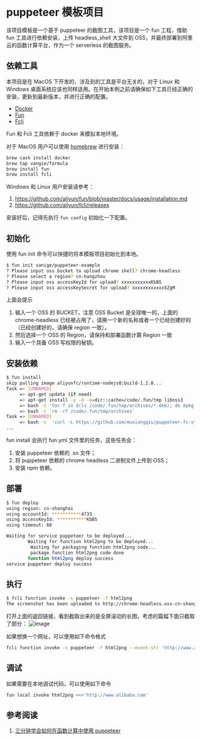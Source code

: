 # puppeteer 模板项目

该项目模板是一个基于 puppeteer 的截图工具，该项目是一个 fun 工程，借助 fun 工具进行依赖安装，上传 headless_shell 大文件到 OSS，并最终部署到阿里云的函数计算平台，作为一个 serverless 的截图服务。

## 依赖工具

本项目是在 MacOS 下开发的，涉及到的工具是平台无关的，对于 Linux 和 Windows 桌面系统应该也同样适用。在开始本例之前请确保如下工具已经正确的安装，更新到最新版本，并进行正确的配置。

* [Docker](https://www.docker.com/)
* [Fun](https://github.com/aliyun/fun)
* [Fcli](https://github.com/aliyun/fcli)

Fun 和 Fcli 工具依赖于 docker 来模拟本地环境。

对于 MacOS 用户可以使用 [homebrew](https://brew.sh/) 进行安装：

```bash
brew cask install docker
brew tap vangie/formula
brew install fun
brew install fcli
```

Windows 和 Linux 用户安装请参考：

1. https://github.com/aliyun/fun/blob/master/docs/usage/installation.md
2. https://github.com/aliyun/fcli/releases

安装好后，记得先执行 `fun config` 初始化一下配置。

## 初始化

使用 fun init 命令可以快捷的将本模板项目初始化到本地。

```bash
$ fun init vanige/puppeteer-example
? Please input oss bucket to upload chrome shell? chrome-headless
? Please select a region? cn-hangzhou
? Please input oss accessKeyId for upload? xxxxxxxxxxxKbBS
? Please input oss accessKeySecret for upload? xxxxxxxxxxxx5ZgM
```

上面会提示

1. 输入一个 OSS 的 BUCKET，注意 OSS Bucket 是全球唯一的，上面的 chrome-headless 已经被占用了，请换一个新的名称或者一个已经创建好的（已经创建好的，请确保 region 一致）。
2. 然后选择一个 OSS 的 Region，请保持和部署函数计算 Region 一致
3. 输入一个具备 OSS 写权限的秘钥。

## 安装依赖

```bash
$ fun install
skip pulling image aliyunfc/runtime-nodejs8:build-1.2.0...
Task => [UNNAMED]
     => apt-get update (if need)
     => apt-get install -y -d -o=dir::cache=/code/.fun/tmp libnss3
     => bash -c 'for f in $(ls /code/.fun/tmp/archives/*.deb); do dpkg -x $f /code/.fun/root; done;'
     => bash -c 'rm -rf /code/.fun/tmp/archives'
Task => [UNNAMED]
     => bash -c  'curl -L https://github.com/muxiangqiu/puppeteer-fc-starter-kit/raw/master/chrome/headless_shell.tar.gz --output headless_shell.tar.gz'
...
```

fun install 会执行 fun.yml 文件里的任务，这些任务会：

1. 安装 puppeteer 依赖的 .so 文件；
2. 将 puppeteer 依赖的 chrome headless 二进制文件上传到 OSS；
3. 安装 npm 依赖。

## 部署

```bash
$ fun deploy
using region: cn-shanghai
using accountId: ***********4733
using accessKeyId: ***********KbBS
using timeout: 60

Waiting for service puppeteer to be deployed...
        Waiting for function html2png to be deployed...
         Waiting for packaging function html2png code...
         package function html2png code done
        function html2png deploy success
service puppeteer deploy success
```

## 执行

```bash
$ fcli function invoke -s puppeteer -f html2png
The screenshot has been uploaded to http://chrome-headless.oss-cn-shanghai.aliyuncs.com/screenshot.png
```

打开上面的返回链接，看到截取出来的是全屏滚动的长图，考虑的篇幅下面只截取了部分：
![image](https://yqfile.alicdn.com/e2d12dfbee485cac743bf179d1093d0d1a2545f4.png)

如果想换一个网址，可以使用如下命令格式

```bash
fcli function invoke -s puppeteer -f html2png --event-str 'http://www.alibaba.com'
```

## 调试

如果需要在本地调试代码，可以使用如下命令

```bash
fun local invoke html2png <<<'http://www.alibaba.com'
```

## 参考阅读

1. [三分钟学会如何在函数计算中使用 puppeteer](https://yq.aliyun.com/articles/602877)